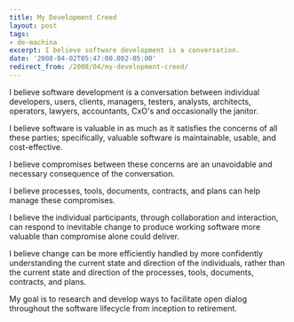 ```yaml
---
title: My Development Creed
layout: post
tags:
- de-machina
excerpt: I believe software development is a conversation.
date: '2008-04-02T05:47:00.002-05:00'
redirect_from: /2008/04/my-development-creed/
---
```

I believe software development is a conversation between individual developers, users, clients, managers, testers, analysts, architects, operators, lawyers, accountants, CxO's and occasionally the janitor.

I believe software is valuable in as much as it satisfies the concerns of all these parties; specifically, valuable software is maintainable, usable, and cost-effective.

I believe compromises between these concerns are an unavoidable and necessary consequence of the conversation.

I believe processes, tools, documents, contracts, and plans can help manage these compromises.

I believe the individual participants, through collaboration and interaction, can respond to inevitable change to produce working software more valuable than compromise alone could deliver.

I believe change can be more efficiently handled by more confidently understanding the current state and direction of the individuals, rather than the current state and direction of the processes, tools, documents, contracts, and plans.

My goal is to research and develop ways to facilitate open dialog throughout the software lifecycle from inception to retirement.